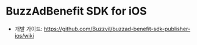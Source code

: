 
# BuzzAdBenefit SDK for iOS

* 개발 가이드: https://github.com/Buzzvil/buzzad-benefit-sdk-publisher-ios/wiki
